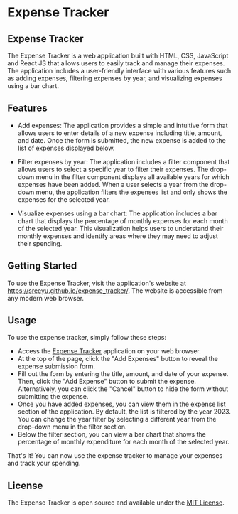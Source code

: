 # Expense Tracker

## Expense Tracker
The Expense Tracker is a web application built with HTML, CSS, JavaScript and React JS that allows users to easily track and manage their expenses. The application includes a user-friendly interface with various features such as adding expenses, filtering expenses by year, and visualizing expenses using a bar chart.

## Features
* Add expenses: The application provides a simple and intuitive form that allows users to enter details of a new expense including title, amount, and date. Once the form is submitted, the new expense is added to the list of expenses displayed below.

* Filter expenses by year: The application includes a filter component that allows users to select a specific year to filter their expenses. The drop-down menu in the filter component displays all available years for which expenses have been added. When a user selects a year from the drop-down menu, the application filters the expenses list and only shows the expenses for the selected year.

* Visualize expenses using a bar chart: The application includes a bar chart that displays the percentage of monthly expenses for each month of the selected year. This visualization helps users to understand their monthly expenses and identify areas where they may need to adjust their spending.

## Getting Started
To use the Expense Tracker, visit the application's website at https://sreeyu.github.io/expense_tracker/. The website is accessible from any modern web browser.

## Usage
To use the expense tracker, simply follow these steps:

* Access the [Expense Tracker](https://sreeyu.github.io/expense_tracker/) application on your web browser.
* At the top of the page, click the "Add Expenses" button to reveal the expense submission form.
* Fill out the form by entering the title, amount, and date of your expense. Then, click the "Add Expense" button to submit the expense. Alternatively, you can click the "Cancel" button to hide the form without submitting the expense.
* Once you have added expenses, you can view them in the expense list section of the application. By default, the list is filtered by the year 2023. You can change the year filter by selecting a different year from the drop-down menu in the filter section.
* Below the filter section, you can view a bar chart that shows the percentage of monthly expenditure for each month of the selected year.

That's it! You can now use the expense tracker to manage your expenses and track your spending.

## License
The Expense Tracker is open source and available under the [MIT License](https://opensource.org/license/mit/).